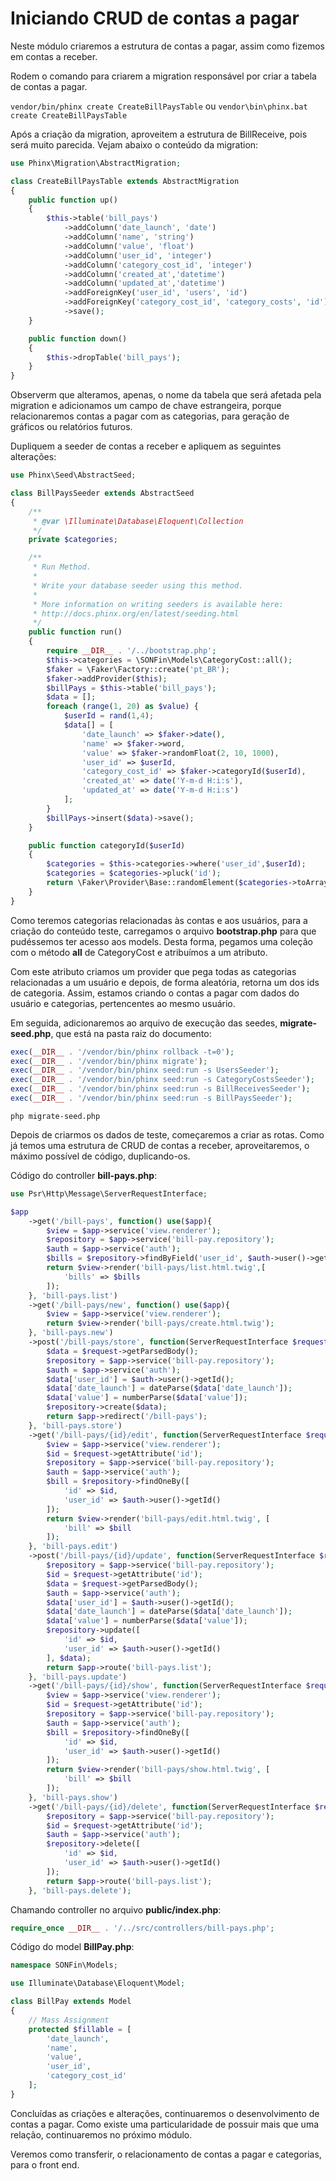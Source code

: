 # Iniciando CRUD de contas a pagar

Neste módulo criaremos a estrutura de contas a pagar, assim como fizemos em contas a receber.

Rodem o comando para criarem a migration responsável por criar a tabela de contas a pagar.

`vendor/bin/phinx create CreateBillPaysTable` ou `vendor\bin\phinx.bat create CreateBillPaysTable`

Após a criação da migration, aproveitem a estrutura de BillReceive, pois será muito parecida. Vejam abaixo o conteúdo da migration:

```php
use Phinx\Migration\AbstractMigration;

class CreateBillPaysTable extends AbstractMigration
{
    public function up()
    {
        $this->table('bill_pays')
            ->addColumn('date_launch', 'date')
            ->addColumn('name', 'string')
            ->addColumn('value', 'float')
            ->addColumn('user_id', 'integer')
            ->addColumn('category_cost_id', 'integer')
            ->addColumn('created_at','datetime')
            ->addColumn('updated_at','datetime')
            ->addForeignKey('user_id', 'users', 'id')
            ->addForeignKey('category_cost_id', 'category_costs', 'id')
            ->save();
    }

    public function down()
    {
        $this->dropTable('bill_pays');
    }
}
```

Observerm que alteramos, apenas, o nome da tabela que será afetada pela migration e adicionamos um campo de chave estrangeira, porque relacionaremos contas a pagar com as categorias, para geração de gráficos ou relatórios futuros.

Dupliquem a seeder de contas a receber e apliquem as seguintes alterações:

```php
use Phinx\Seed\AbstractSeed;

class BillPaysSeeder extends AbstractSeed
{
    /**
     * @var \Illuminate\Database\Eloquent\Collection
     */
    private $categories;

    /**
     * Run Method.
     *
     * Write your database seeder using this method.
     *
     * More information on writing seeders is available here:
     * http://docs.phinx.org/en/latest/seeding.html
     */
    public function run()
    {
        require __DIR__ . '/../bootstrap.php';
        $this->categories = \SONFin\Models\CategoryCost::all();
        $faker = \Faker\Factory::create('pt_BR');
        $faker->addProvider($this);
        $billPays = $this->table('bill_pays');
        $data = [];
        foreach (range(1, 20) as $value) {
            $userId = rand(1,4);
            $data[] = [
                'date_launch' => $faker->date(),
                'name' => $faker->word,
                'value' => $faker->randomFloat(2, 10, 1000),
                'user_id' => $userId,
                'category_cost_id' => $faker->categoryId($userId),
                'created_at' => date('Y-m-d H:i:s'),
                'updated_at' => date('Y-m-d H:i:s')
            ];
        }
        $billPays->insert($data)->save();
    }

    public function categoryId($userId)
    {
        $categories = $this->categories->where('user_id',$userId);
        $categories = $categories->pluck('id');
        return \Faker\Provider\Base::randomElement($categories->toArray());
    }
}
```

Como teremos categorias relacionadas às contas e aos usuários, para a criação do conteúdo teste, carregamos o arquivo **bootstrap.php** para que pudéssemos ter acesso aos models. Desta forma, pegamos uma coleção com o método **all** de CategoryCost e atribuímos a um atributo.

Com este atributo criamos um provider que pega todas as categorias relacionadas a um usuário e depois, de forma aleatória, retorna um dos ids de categoria. Assim, estamos criando o contas a pagar com dados do usuário e categorias, pertencentes ao mesmo usuário. 

Em seguida, adicionaremos ao arquivo de execução das seedes, **migrate-seed.php**, que está na pasta raiz do documento:

```php
exec(__DIR__ . '/vendor/bin/phinx rollback -t=0');
exec(__DIR__ . '/vendor/bin/phinx migrate');
exec(__DIR__ . '/vendor/bin/phinx seed:run -s UsersSeeder');
exec(__DIR__ . '/vendor/bin/phinx seed:run -s CategoryCostsSeeder');
exec(__DIR__ . '/vendor/bin/phinx seed:run -s BillReceivesSeeder');
exec(__DIR__ . '/vendor/bin/phinx seed:run -s BillPaysSeeder');
```

`php migrate-seed.php`

Depois de criarmos os dados de teste, começaremos a criar as rotas. Como já temos uma estrutura de CRUD de contas a receber, aproveitaremos, o máximo possível de código, duplicando-os.

Código do controller **bill-pays.php**:

```php
use Psr\Http\Message\ServerRequestInterface;

$app
    ->get('/bill-pays', function() use($app){
        $view = $app->service('view.renderer');
        $repository = $app->service('bill-pay.repository');
        $auth = $app->service('auth');
        $bills = $repository->findByField('user_id', $auth->user()->getId());
        return $view->render('bill-pays/list.html.twig',[
            'bills' => $bills
        ]);
    }, 'bill-pays.list')
    ->get('/bill-pays/new', function() use($app){
        $view = $app->service('view.renderer');
        return $view->render('bill-pays/create.html.twig');
    }, 'bill-pays.new')
    ->post('/bill-pays/store', function(ServerRequestInterface $request) use($app){
        $data = $request->getParsedBody();
        $repository = $app->service('bill-pay.repository');
        $auth = $app->service('auth');
        $data['user_id'] = $auth->user()->getId();
        $data['date_launch'] = dateParse($data['date_launch']);
        $data['value'] = numberParse($data['value']);
        $repository->create($data);
        return $app->redirect('/bill-pays');
    }, 'bill-pays.store')
    ->get('/bill-pays/{id}/edit', function(ServerRequestInterface $request) use($app){
        $view = $app->service('view.renderer');
        $id = $request->getAttribute('id');
        $repository = $app->service('bill-pay.repository');
        $auth = $app->service('auth');
        $bill = $repository->findOneBy([
            'id' => $id,
            'user_id' => $auth->user()->getId()
        ]);
        return $view->render('bill-pays/edit.html.twig', [
            'bill' => $bill
        ]);
    }, 'bill-pays.edit')
    ->post('/bill-pays/{id}/update', function(ServerRequestInterface $request) use($app) {
        $repository = $app->service('bill-pay.repository');
        $id = $request->getAttribute('id');
        $data = $request->getParsedBody();
        $auth = $app->service('auth');
        $data['user_id'] = $auth->user()->getId();
        $data['date_launch'] = dateParse($data['date_launch']);
        $data['value'] = numberParse($data['value']);
        $repository->update([
            'id' => $id,
            'user_id' => $auth->user()->getId()
        ], $data);
        return $app->route('bill-pays.list');
    }, 'bill-pays.update')
    ->get('/bill-pays/{id}/show', function(ServerRequestInterface $request) use($app){
        $view = $app->service('view.renderer');
        $id = $request->getAttribute('id');
        $repository = $app->service('bill-pay.repository');
        $auth = $app->service('auth');
        $bill = $repository->findOneBy([
            'id' => $id,
            'user_id' => $auth->user()->getId()
        ]);
        return $view->render('bill-pays/show.html.twig', [
            'bill' => $bill
        ]);
    }, 'bill-pays.show')
    ->get('/bill-pays/{id}/delete', function(ServerRequestInterface $request) use($app){
        $repository = $app->service('bill-pay.repository');
        $id = $request->getAttribute('id');
        $auth = $app->service('auth');
        $repository->delete([
            'id' => $id,
            'user_id' => $auth->user()->getId()
        ]);
        return $app->route('bill-pays.list');
    }, 'bill-pays.delete');
```

Chamando controller no arquivo **public/index.php**:

```php
require_once __DIR__ . '/../src/controllers/bill-pays.php';
```

Código do model **BillPay.php**:

```php
namespace SONFin\Models;

use Illuminate\Database\Eloquent\Model;

class BillPay extends Model
{
    // Mass Assignment
    protected $fillable = [
        'date_launch',
        'name',
        'value',
        'user_id',
        'category_cost_id'
    ];
}
```

Concluídas as criações e alterações, continuaremos o desenvolvimento de contas a pagar. Como existe uma particularidade de possuir mais que uma relação, continuaremos no próximo módulo.

Veremos como transferir, o relacionamento de contas a pagar e categorias, para o front end.